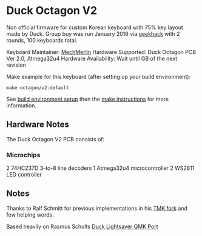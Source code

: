 # Duck Octagon V2

Non official firmware for custom Korean keyboard with 75% key layout made by Duck.
Group buy was run January 2016 via [geekhack](https://geekhack.org/index.php?topic=78549.0) with 2 rounds, 100 keyboards total.

Keyboard Maintainer: [MechMerlin](https://github.com/mechmerlin)
Hardware Supported: Duck Octagon PCB Ver 2.0, Atmega32u4
Hardware Availability: Wait until GB of the next revision

Make example for this keyboard (after setting up your build environment):

    make octagon/v2:default

See [build environment setup](https://docs.qmk.fm/build_environment_setup.html) then the [make instructions](https://docs.qmk.fm/make_instructions.html) for more information.

## Hardware Notes

The Duck Octagon V2 PCB consists of:

### Microchips
2 74HC237D 3-to-8 line decoders
1 Atmega32u4 microcontroller
2 WS2811 LED controller

## Notes
Thanks to Ralf Schmitt for previous implementations in his [TMK fork](https://github.com/xauser/tmk_keyboard/tree/xauser/) and few helping words.

Based heavily on Rasmus Schults [Duck Lightsaver QMK Port](https://github.com/qmk/qmk_firmware/tree/master/keyboards/lightsaver)
